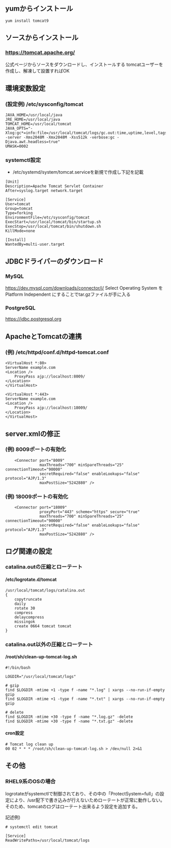## yumからインストール

```
yum install tomcat9
```

## ソースからインストール
### https://tomcat.apache.org/
公式ページからソースをダウンロードし、インストールする
tomcatユーザーを作成し、解凍して設置すればOK

## 環境変数設定
### (設定例) /etc/sysconfig/tomcat

```
JAVA_HOME=/usr/local/java
JRE_HOME=/usr/local/java
TOMCAT_HOME=/usr/local/tomcat
JAVA_OPTS="-Xlog:gc*=info:file=/usr/local/tomcat/logs/gc.out:time,uptime,level,tags:filecount=5,filesize=5M -server -Xms2048M -Xmx2048M -Xss512k -verbose:gc -Djava.awt.headless=true"
UMASK=0002
```

### systemctl設定
- /etc/systemd/system/tomcat.serviceを新規で作成し下記を記載

```
[Unit]
Description=Apache Tomcat Servlet Container
After=syslog.target network.target

[Service]
User=tomcat
Group=tomcat
Type=forking
EnvironmentFile=/etc/sysconfig/tomcat
ExecStart=/usr/local/tomcat/bin/startup.sh
ExecStop=/usr/local/tomcat/bin/shutdown.sh
KillMode=none

[Install]
WantedBy=multi-user.target
```

## JDBCドライバーのダウンロード
### MySQL
https://dev.mysql.com/downloads/connector/j/
Select Operating System を Platform Independent にすることでtar.gzファイルが手に入る

### PostgreSQL
https://jdbc.postgresql.org

## ApacheとTomcatの連携
### (例) /etc/httpd/conf.d/httpd-tomcat.conf
```
<VirtualHost *:80>
ServerName example.com
<Location />
    ProxyPass ajp://localhost:8009/
</Location>
</VirtualHost>
```
```
<VirtualHost *:443>
ServerName example.com
<Location />
    ProxyPass ajp://localhost:18009/
</Location>
</VirtualHost>
```

## server.xmlの修正
### (例) 8009ポートの有効化

```
    <Connector port="8009"
               maxThreads="700" minSpareThreads="25" connectionTimeout="90000"
               secretRequired="false" enableLookups="false" protocol="AJP/1.3"
               maxPostSize="5242880" />
```

### (例) 18009ポートの有効化

```
    <Connector port="18009"
               proxyPort="443" scheme="https" secure="true"
               maxThreads="700" minSpareThreads="25" connectionTimeout="90000"
               secretRequired="false" enableLookups="false" protocol="AJP/1.3"
               maxPostSize="5242880" />
```

## ログ関連の設定
### catalina.outの圧縮とローテート
#### /etc/logrotate.d/tomcat

```
/usr/local/tomcat/logs/catalina.out
{
    copytruncate
    daily
    rotate 30
    compress
    delaycompress
    missingok
    create 0664 tomcat tomcat
}
```

### catalina.out以外の圧縮とローテート
#### /root/sh/clean-up-tomcat-log.sh

```
#!/bin/bash

LOGDIR="/usr/local/tomcat/logs"

# gzip
find $LOGDIR -mtime +1 -type f -name "*.log" | xargs --no-run-if-empty gzip
find $LOGDIR -mtime +1 -type f -name "*.txt" | xargs --no-run-if-empty gzip

# delete
find $LOGDIR -mtime +30 -type f -name "*.log.gz" -delete
find $LOGDIR -mtime +30 -type f -name "*.txt.gz" -delete
```

#### cron設定

```
# Tomcat log clean up
00 02 * * * /root/sh/clean-up-tomcat-log.sh > /dev/null 2>&1
```

## その他
### RHEL9系のOSの場合
logrotateがsystemctlで制御されており、その中の「ProtectSystem=full」の設定により、/usr配下で書き込みが行えないためローテートが正常に動作しない。
そのため、tomcatのログはローテート出来るよう設定を追加する。

記述例) 

```
# systemctl edit tomcat

[Service]
ReadWritePaths=/usr/local/tomcat/logs
```